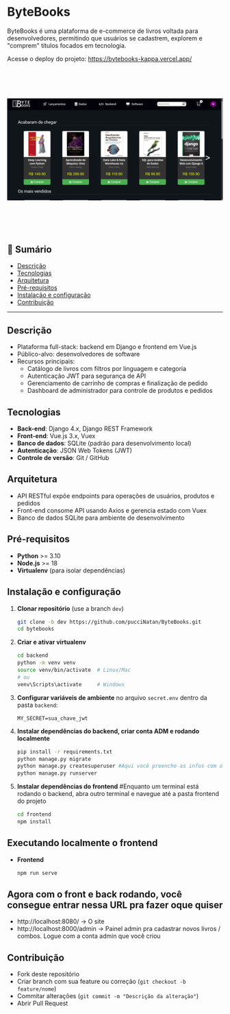 # ByteBooks

ByteBooks é uma plataforma de e-commerce de livros voltada para desenvolvedores, permitindo que usuários se cadastrem, explorem e "comprem" títulos focados em tecnologia.

Acesse o deploy do projeto: https://bytebooks-kappa.vercel.app/

<p align="center">
  <img src="./siteHomePage.png" alt="ByteBooks Homepage" width="800" style="margin-top: 70px; margin-bottom: 70px;"/>
</p>

## 📝 Sumário
- [Descrição](#descrição)
- [Tecnologias](#tecnologias)
- [Arquitetura](#arquitetura)
- [Pré-requisitos](#pré-requisitos)
- [Instalação e configuração](#instalação-e-configuração)
- [Contribuição](#contribuição)
---

## Descrição
- Plataforma full-stack: backend em Django e frontend em Vue.js
- Público-alvo: desenvolvedores de software
- Recursos principais:
  - Catálogo de livros com filtros por linguagem e categoria
  - Autenticação JWT para segurança de API
  - Gerenciamento de carrinho de compras e finalização de pedido
  - Dashboard de administrador para controle de produtos e pedidos

## Tecnologias
- **Back-end**: Django 4.x, Django REST Framework
- **Front-end**: Vue.js 3.x, Vuex
- **Banco de dados**: SQLite (padrão para desenvolvimento local)
- **Autenticação**: JSON Web Tokens (JWT)
- **Controle de versão**: Git / GitHub

## Arquitetura
- API RESTful expõe endpoints para operações de usuários, produtos e pedidos
- Front-end consome API usando Axios e gerencia estado com Vuex
- Banco de dados SQLite para ambiente de desenvolvimento

## Pré-requisitos
- **Python** >= 3.10
- **Node.js** >= 18
- **Virtualenv** (para isolar dependências)

## Instalação e configuração
1. **Clonar repositório** (use a branch `dev`)
   ```bash
   git clone -b dev https://github.com/pucciNatan/ByteBooks.git
   cd bytebooks
   ```
2. **Criar e ativar virtualenv**
   ```bash
   cd backend
   python -m venv venv
   source venv/bin/activate  # Linux/Mac
   # ou
   venv\Scripts\activate     # Windows
   ```
3. **Configurar variáveis de ambiente** no arquivo `secret.env` dentro da pasta `backend`:
   ```secret.env
   MY_SECRET=sua_chave_jwt
   ```
4. **Instalar dependências do backend, criar conta ADM e rodando localmente**
   ```bash
   pip install -r requirements.txt
   python manage.py migrate
   python manage.py createsuperuser #Aqui você preenche as infos com oque você quiser pra criar sua conta ADM
   python manage.py runserver
   ```
5. **Instalar dependências do frontend**
   #Enquanto um terminal está rodando o backend, abra outro terminal e navegue até a pasta frontend do projeto
   ```bash
   cd frontend
   npm install
   ```

## Executando localmente o frontend
- **Frontend**
  ```bash
  npm run serve
  ```

## Agora com o front e back rodando, você consegue entrar nessa URL pra fazer oque quiser
- http://localhost:8080/ -> O site
- http://localhost:8000/admin -> Painel admin pra cadastrar novos livros / combos. Logue com a conta admin que você criou 

## Contribuição
- Fork deste repositório
- Criar branch com sua feature ou correção (`git checkout -b feature/nome`)
- Commitar alterações (`git commit -m "Descrição da alteração"`)
- Abrir Pull Request

